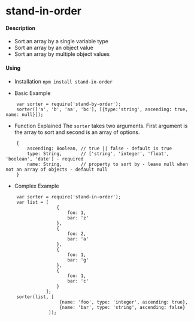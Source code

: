 stand-in-order
==============

#### Description

* Sort an array by a single variable type
* Sort an array by an object value
* Sort an array by multiple object values


#### Using

* Installation
```npm install stand-in-order```

* Basic Example
```
    var sorter = require('stand-by-order');
    sorter(['a', 'b', 'aa', 'bc'], [{type:'string', ascending: true, name: null}]);
```

* Function Explained
The ```sorter``` takes two arguments.  First argument is the array to sort and second is an array of options.

```
    {
        ascending: Boolean, // true || false - default is true
        type: String,       // ['string', 'integer', 'float', 'boolean', 'date'] - required
        name: String,       // property to sort by - leave null when not an array of objects - default null
    }
```

* Complex Example
```
    var sorter = require('stand-in-order');
    var list = [
                   {
                       foo: 1,
                       bar: 'z'
                   },
                   {
                       foo: 2,
                       bar: 'a'
                   },
                   {
                       foo: 1,
                       bar: 'g'
                   },
                   {
                       foo: 1,
                       bar: 'c'
                   }
               ];
    sorter(list, [
                    {name: 'foo', type: 'integer', ascending: true},
                    {name: 'bar', type: 'string', ascending: false}
                ]);
```
